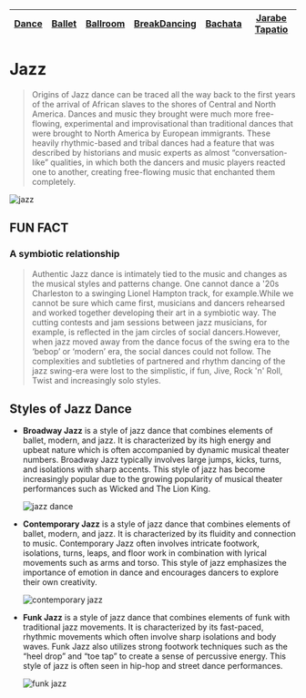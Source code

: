 | [Dance](dance.md)    | [Ballet](ballet.md)   | [Ballroom](ballroom.md) | [BreakDancing](breakdancing.md) | [Bachata](bachata.md)    | [Jarabe Tapatio](jarabeTapatio.md)  |
| -------- |-------| -----| -------- |-------| -----|

# **Jazz**

> Origins of Jazz dance can be traced all the way back to the first years of the arrival of African slaves to the shores of Central and North America. Dances and music they brought were much more free-flowing, experimental and improvisational than traditional dances that were brought to North America by European immigrants. These heavily rhythmic-based and tribal dances had a feature that was described by historians and music experts as almost “conversation-like” qualities, in which both the dancers and music players reacted one to another, creating free-flowing music that enchanted them completely.

![jazz](jazzdance.jpg)


## FUN FACT

### A symbiotic relationship
> Authentic Jazz dance is intimately tied to the music and changes as the musical styles and patterns change. One cannot dance a '20s Charleston to a swinging Lionel Hampton track, for example.While we cannot be sure which came first, musicians and dancers rehearsed and worked together developing their art in a symbiotic way. The cutting contests and jam sessions between jazz musicians, for example, is reflected in the jam circles of social dancers.However, when jazz moved away from the dance focus of the swing era to the ‘bebop’ or ‘modern’ era, the social dances could not follow. The complexities and subtleties of partnered and rhythm dancing of the jazz swing-era were lost to the simplistic, if fun, Jive, Rock 'n' Roll, Twist and increasingly solo styles.

## **Styles of Jazz Dance**

- **Broadway Jazz** is a style of jazz dance that combines elements of ballet, modern, and jazz. It is characterized by its high energy and upbeat nature which is often accompanied by dynamic musical theater numbers. Broadway Jazz typically involves large jumps, kicks, turns, and isolations with sharp accents. This style of jazz has become increasingly popular due to the growing popularity of musical theater performances such as Wicked and The Lion King.

    ![jazz dance](broadway.jpg)

- **Contemporary Jazz**  is a style of jazz dance that combines elements of ballet, modern, and jazz. It is characterized by its fluidity and connection to music. Contemporary Jazz often involves intricate footwork, isolations, turns, leaps, and floor work in combination with lyrical movements such as arms and torso. This style of jazz emphasizes the importance of emotion in dance and encourages dancers to explore their own creativity.

    ![contemporary jazz](contemporary.jpg)

- **Funk Jazz**  is a style of jazz dance that combines elements of funk with traditional jazz movements. It is characterized by its fast-paced, rhythmic movements which often involve sharp isolations and body waves. Funk Jazz also utilizes strong footwork techniques such as the “heel drop” and “toe tap” to create a sense of percussive energy. This style of jazz is often seen in hip-hop and street dance performances.

    ![funk jazz](funk.jpg)
